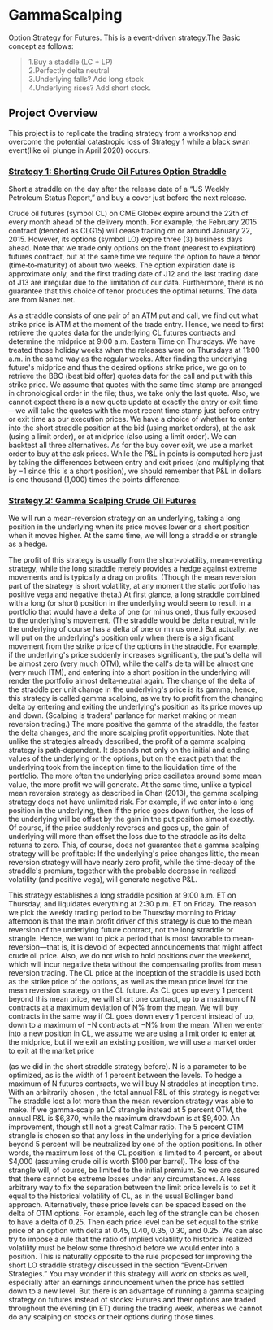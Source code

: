 # GammaScalping
Option Strategy for Futures. This is a event-driven strategy.The Basic concept as follows:
>1.Buy a staddle (LC + LP)                             
>2.Perfectly delta neutral                                                                 
>3.Underlying falls? Add long stock                                                            
>4.Underlying rises? Add short stock.

## **Project Overview**
This project is to replicate the trading strategy from a workshop and overcome the potential catastropic loss of Strategy 1 while a black swan event(like oil plunge in April 2020) occurs. 

### **[Strategy 1: Shorting Crude Oil Futures Option Straddle](FINAL_shortStrangle_Strategy1.m)**
Short a straddle on the day after the release date of a “US Weekly Petroleum Status Report,” and buy a cover just before the next release. 

Crude oil futures (symbol CL) on CME Globex expire around the 22th of every month ahead of the delivery month. For example, the February 2015 contract (denoted as CLG15) will cease trading on or around January 22, 2015. However, its options (symbol LO) expire three (3) business days ahead. Note that we trade only options on the front (nearest to expiration) futures contract, but at the same time we require the option to have a tenor (time‐to‐maturity) of about two weeks. The option expiration date is approximate only, and the first trading date of J12 and the last trading date of J13 are irregular due to the limitation of our data. Furthermore, there is no guarantee that this choice of tenor produces the optimal returns. The data are from Nanex.net.

As a straddle consists of one pair of an ATM put and call, we find out what strike price is ATM at the moment of the trade entry. Hence, we need to first retrieve the quotes data for the underlying CL futures contracts and determine the midprice at 9:00 a.m. Eastern Time on Thursdays. We have treated those holiday weeks when the releases were on Thursdays at 11:00 a.m. in the same way as the regular weeks. After finding the underlying future's midprice and thus the desired options strike price, we go on to retrieve the BBO (best bid offer) quotes data for the call and put with this strike price. We assume that quotes with the same time stamp are arranged in chronological order in the file; thus, we take only the last quote. Also, we cannot expect there is a new quote update at exactly the entry or exit time—we will take the quotes with the most recent time stamp just before entry or exit time as our execution prices. We have a choice of whether to enter into the short straddle position at the bid (using market orders), at the ask (using a limit order), or at midprice (also using a limit order). We can backtest all three alternatives. As for the buy cover exit, we use a market order to buy at the ask prices. While the P&L in points is computed here just by taking the differences between entry and exit prices (and multiplying that by −1 since this is a short position), we should remember that P&L in dollars is one thousand (1,000) times the points difference.

### **[Strategy 2: Gamma Scalping Crude Oil Futures](FINAL_Strategy2_gammaScalp_strangle_LO.m)**
We will run a mean‐reversion strategy on an underlying, taking a long position in the underlying when its price moves lower or a short position when it moves higher. At the same time, we will long a straddle or strangle as a hedge. 

The profit of this strategy is usually from the short‐volatility, mean‐reverting strategy, while the long straddle merely provides a hedge against extreme movements and is typically a drag on profits. (Though the mean reversion part of the strategy is short volatility, at any moment the static portfolio has positive vega and negative theta.) At first glance, a long straddle combined with a long (or short) position in the underlying would seem to result in a portfolio that would have a delta of one (or minus one), thus fully exposed to the underlying's movement. (The straddle would be delta neutral, while the underlying of course has a delta of one or minus one.) But actually, we will put on the underlying's position only when there is a significant movement from the strike price of the options in the straddle. For example, if the underlying's price suddenly increases significantly, the put's delta will be almost zero (very much OTM), while the call's delta will be almost one (very much ITM), and entering into a short position in the underlying will render the portfolio almost delta‐neutral again. The change of the delta of the straddle per unit change in the underlying's price is its gamma; hence, this strategy is called gamma scalping, as we try to profit from the changing delta by entering and exiting the underlying's position as its price moves up and down. (Scalping is traders' parlance for market making or mean reversion trading.) The more positive the gamma of the straddle, the faster the delta changes, and the more scalping profit opportunities. Note that unlike the strategies already described, the profit of a gamma scalping strategy is path‐dependent. It depends not only on the initial and ending values of the underlying or the options, but on the exact path that the underlying took from the inception time to the liquidation time of the portfolio. The more often the underlying price oscillates around some mean value, the more profit we will generate. At the same time, unlike a typical mean reversion strategy as described in Chan (2013), the gamma scalping strategy does not have unlimited risk. For example, if we enter into a long position in the underlying, then if the price goes down further, the loss of the underlying will be offset by the gain in the put position almost exactly. Of course, if the price suddenly reverses and goes up, the gain of underlying will more than offset the loss due to the straddle as its delta returns to zero. This, of course, does not guarantee that a gamma scalping strategy will be profitable: If the underlying's price changes little, the mean reversion strategy will have nearly zero profit, while the time‐decay of the straddle's premium, together with the probable decrease in realized volatility (and positive vega), will generate negative P&L.

This strategy establishes a long straddle position at 9:00 a.m. ET on Thursday, and liquidates everything at 2:30 p.m. ET on Friday. The reason we pick the weekly trading period to be Thursday morning to Friday afternoon is that the main profit driver of this strategy is due to the mean reversion of the underlying future contract, not the long straddle or strangle. Hence, we want to pick a period that is most favorable to mean‐reversion—that is, it is devoid of expected announcements that might affect crude oil price. Also, we do not wish to hold positions over the weekend, which will incur negative theta without the compensating profits from mean reversion trading. The CL price at the inception of the straddle is used both as the strike price of the options, as well as the mean price level for the mean reversion strategy on the CL future. As CL goes up every 1 percent beyond this mean price, we will short one contract, up to a maximum of N contracts at a maximum deviation of N% from the mean. We will buy contracts in the same way if CL goes down every 1 percent instead of up, down to a maximum of −N contracts at −N% from the mean. When we enter into a new position in CL, we assume we are using a limit order to enter at the midprice, but if we exit an existing position, we will use a market order to exit at the market price

(as we did in the short straddle strategy before). N is a parameter to be optimized, as is the width of 1 percent between the levels. To hedge a maximum of N futures contracts, we will buy N straddles at inception time. With an arbitrarily chosen , the total annual P&L of this strategy is negative: The straddle lost a lot more than the mean reversion strategy was able to make. If we gamma‐scalp an LO strangle instead at 5 percent OTM, the annual P&L is $6,370, while the maximum drawdown is at $9,400. An improvement, though still not a great Calmar ratio. The 5 percent OTM strangle is chosen so that any loss in the underlying for a price deviation beyond 5 percent will be neutralized by one of the option positions. In other words, the maximum loss of the CL position is limited to 4 percent, or about $4,000 (assuming crude oil is worth $100 per barrel). The loss of the strangle will, of course, be limited to the initial premium. So we are assured that there cannot be extreme losses under any circumstances. A less arbitrary way to fix the separation between the limit price levels is to set it equal to the historical volatility of CL, as in the usual Bollinger band approach. Alternatively, these price levels can be spaced based on the delta of OTM options. For example, each leg of the strangle can be chosen to have a delta of 0.25. Then each price level can be set equal to the strike price of an option with delta at 0.45, 0.40, 0.35, 0.30, and 0.25. We can also try to impose a rule that the ratio of implied volatility to historical realized volatility must be below some threshold before we would enter into a position. This is naturally opposite to the rule proposed for improving the short LO straddle strategy discussed in the section “Event‐Driven Strategies.” You may wonder if this strategy will work on stocks as well, especially after an earnings announcement when the price has settled down to a new level. But there is an advantage of running a gamma scalping strategy on futures instead of stocks: Futures and their options are traded throughout the evening (in ET) during the trading week, whereas we cannot do any scalping on stocks or their options during those times.

